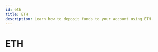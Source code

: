 ```yaml
---
id: eth
title: ETH
description: Learn how to deposit funds to your account using ETH.
---
```


# ETH